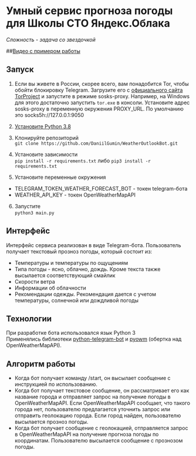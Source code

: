 # Умный сервис прогноза погоды для Школы CTO Яндекс.Облака
_Сложность - задача со звездочкой_

##[Видео с примером работы](https://drive.google.com/file/d/1TCbTQuB8iGzzN7oitKZKSGAkZcbO7dN2/view?usp=sharing)

## Запуск
1. Если вы живете в России, скорее всего, вам понадобится Tor, чтобы обойти блокировку Telegram. Загрузите его с [официального сайта TorProject](https://www.torproject.org/ru/download/tor/) и запустите в режиме sosks-proxy. Например, на Windows для этого достаточно запустить `tor.exe` в консоли. Установите адрес sosks-proxy в переменную окружения PROXY_URL. По умолчанию это socks5h://127.0.0.1:9050

2. [Установите Python 3.8](https://www.python.org/downloads/)

3. Клонируйте репозиторий\
`git clone https://github.com/DaniilGumin/WeatherOutlookBot.git`

4. Установите зависимости\
`pip install -r requirements.txt`
либо
`pip3 install -r requirements.txt`

5. Установите переменные окружения
* TELEGRAM_TOKEN_WEATHER_FORECAST_BOT - токен telegram-бота
* WEATHER_API_KEY - токен OpenWeatherMapAPI

6. Запустите\
`python3 main.py`

## Интерфейс
Интерфейс сервиса реализован в виде Telegram-бота.
Пользователь получает текстовый прозноз погоды, который состоит из:
* Температуры и температуры по ощущениям
* Типа погоды - ясно, облачно, дождь. Кроме текста также высылается соответствующий смайлик
* Скорости ветра
* Информации об облачности
* Рекомендации одежды. Рекомендация дается с учетом температуры, солнечной или дождливой погоды

## Технологии
При разработке бота использовался язык Python 3\
Применялись библиотеки [python-telegram-bot](https://github.com/python-telegram-bot/python-telegram-bot) и [pyowm](https://github.com/csparpa/pyowm) (обертка над OpenWeatherMapAPI).

## Алгоритм работы
* Когда бот получает команду /start, он высылает сообщение с инструкцией по использованию. 
* Когда бот получает текстовое сообщение, он рассматривает его как название города и отправляет запрос на получение погоды в OpenWeatherMapAPI. Если OpenWeatherMapAPI сообщает, что такого города нет, пользователю предлагается уточнить запрос или отправить геолокацию города. Если город найден, пользователю высылается прозноз погоды. 
* Когда бот получает сообщение с геолокацией, отправляется запрос в OpenWeatherMapAPI на получение прогноза погоды по координатам. Пользователю высылается сообщение с прознозом погоды.